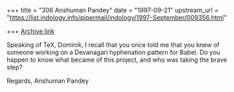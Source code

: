 +++
title = "306 Anshuman Pandey"
date = "1997-09-21"
upstream_url = "https://list.indology.info/pipermail/indology/1997-September/009356.html"

+++
[Archive link](https://list.indology.info/pipermail/indology/1997-September/009356.html)

Speaking of TeX, Dominik, I recall that you once told me that you knew of
someone working on a Devanagari hyphenation pattern for Babel. Do you
happen to know what became of this project, and who was taking the brave
step?

Regards,
Anshuman Pandey



